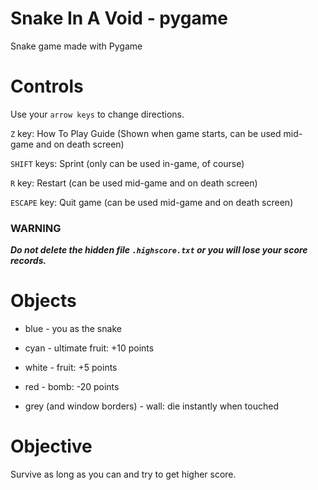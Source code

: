 # Snake In A Void - pygame

Snake game made with Pygame

# Controls

Use your `arrow keys` to change directions.

`Z` key: How To Play Guide (Shown when game starts, can be used mid-game and on death screen)

`SHIFT` keys: Sprint (only can be used in-game, of course)

`R` key: Restart (can be used mid-game and on death screen)

`ESCAPE` key: Quit game (can be used mid-game and on death screen)

### WARNING

***Do not delete the hidden file `.highscore.txt` or you will lose your score records.***

# Objects

- blue - you as the snake

- cyan - ultimate fruit: +10 points

- white - fruit: +5 points

- red - bomb: -20 points

- grey (and window borders) - wall: die instantly when touched

# Objective

Survive as long as you can and try to get higher score.
